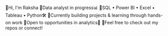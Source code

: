 🔹Hi, I'm Raksha
🔹Data analyst in progress📊
🔹SQL • Power BI • Excel • Tableau • Python🛠️
🔹Currently building projects & learning through hands-on work
🔹Open to opportunities in analytics💼
🔹Feel free to check out my repos or connect!
